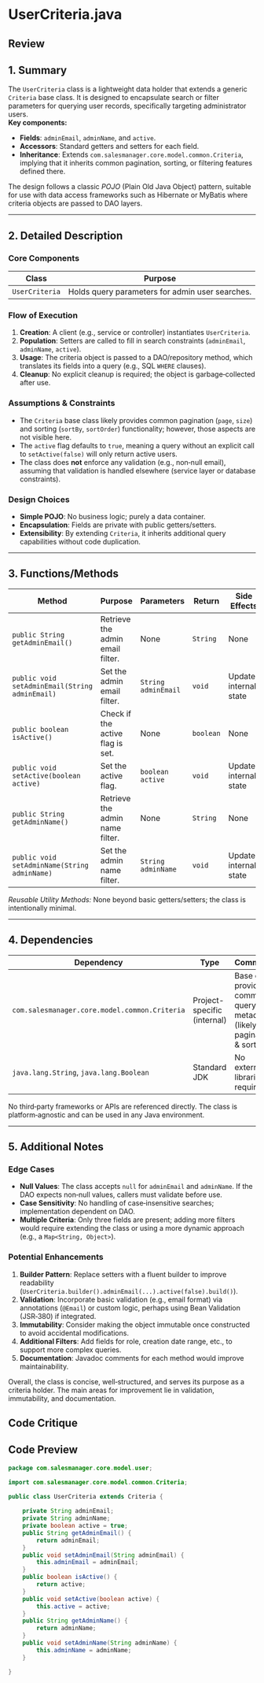 # UserCriteria.java

## Review

## 1. Summary
The `UserCriteria` class is a lightweight data holder that extends a generic `Criteria` base class. It is designed to encapsulate search or filter parameters for querying user records, specifically targeting administrator users.  
**Key components:**
- **Fields**: `adminEmail`, `adminName`, and `active`.
- **Accessors**: Standard getters and setters for each field.
- **Inheritance**: Extends `com.salesmanager.core.model.common.Criteria`, implying that it inherits common pagination, sorting, or filtering features defined there.

The design follows a classic *POJO* (Plain Old Java Object) pattern, suitable for use with data access frameworks such as Hibernate or MyBatis where criteria objects are passed to DAO layers.

---

## 2. Detailed Description
### Core Components
| Class | Purpose |
|-------|---------|
| `UserCriteria` | Holds query parameters for admin user searches. |

### Flow of Execution
1. **Creation**: A client (e.g., service or controller) instantiates `UserCriteria`.
2. **Population**: Setters are called to fill in search constraints (`adminEmail`, `adminName`, `active`).
3. **Usage**: The criteria object is passed to a DAO/repository method, which translates its fields into a query (e.g., SQL `WHERE` clauses).
4. **Cleanup**: No explicit cleanup is required; the object is garbage‑collected after use.

### Assumptions & Constraints
- The `Criteria` base class likely provides common pagination (`page`, `size`) and sorting (`sortBy`, `sortOrder`) functionality; however, those aspects are not visible here.
- The `active` flag defaults to `true`, meaning a query without an explicit call to `setActive(false)` will only return active users.
- The class does **not** enforce any validation (e.g., non‑null email), assuming that validation is handled elsewhere (service layer or database constraints).

### Design Choices
- **Simple POJO**: No business logic; purely a data container.
- **Encapsulation**: Fields are private with public getters/setters.
- **Extensibility**: By extending `Criteria`, it inherits additional query capabilities without code duplication.

---

## 3. Functions/Methods
| Method | Purpose | Parameters | Return | Side Effects |
|--------|---------|------------|--------|--------------|
| `public String getAdminEmail()` | Retrieve the admin email filter. | None | `String` | None |
| `public void setAdminEmail(String adminEmail)` | Set the admin email filter. | `String adminEmail` | `void` | Updates internal state |
| `public boolean isActive()` | Check if the active flag is set. | None | `boolean` | None |
| `public void setActive(boolean active)` | Set the active flag. | `boolean active` | `void` | Updates internal state |
| `public String getAdminName()` | Retrieve the admin name filter. | None | `String` | None |
| `public void setAdminName(String adminName)` | Set the admin name filter. | `String adminName` | `void` | Updates internal state |

*Reusable Utility Methods:* None beyond basic getters/setters; the class is intentionally minimal.

---

## 4. Dependencies
| Dependency | Type | Comments |
|------------|------|----------|
| `com.salesmanager.core.model.common.Criteria` | Project-specific (internal) | Base class providing common query metadata (likely pagination & sorting). |
| `java.lang.String`, `java.lang.Boolean` | Standard JDK | No external libraries required. |

No third‑party frameworks or APIs are referenced directly. The class is platform‑agnostic and can be used in any Java environment.

---

## 5. Additional Notes
### Edge Cases
- **Null Values**: The class accepts `null` for `adminEmail` and `adminName`. If the DAO expects non‑null values, callers must validate before use.
- **Case Sensitivity**: No handling of case‑insensitive searches; implementation dependent on DAO.
- **Multiple Criteria**: Only three fields are present; adding more filters would require extending the class or using a more dynamic approach (e.g., a `Map<String, Object>`).

### Potential Enhancements
1. **Builder Pattern**: Replace setters with a fluent builder to improve readability (`UserCriteria.builder().adminEmail(...).active(false).build()`).
2. **Validation**: Incorporate basic validation (e.g., email format) via annotations (`@Email`) or custom logic, perhaps using Bean Validation (JSR‑380) if integrated.
3. **Immutability**: Consider making the object immutable once constructed to avoid accidental modifications.
4. **Additional Filters**: Add fields for role, creation date range, etc., to support more complex queries.
5. **Documentation**: Javadoc comments for each method would improve maintainability.

Overall, the class is concise, well‑structured, and serves its purpose as a criteria holder. The main areas for improvement lie in validation, immutability, and documentation.

## Code Critique



## Code Preview

```java
package com.salesmanager.core.model.user;

import com.salesmanager.core.model.common.Criteria;

public class UserCriteria extends Criteria {
	
	private String adminEmail;
	private String adminName;
	private boolean active = true;
	public String getAdminEmail() {
		return adminEmail;
	}
	public void setAdminEmail(String adminEmail) {
		this.adminEmail = adminEmail;
	}
	public boolean isActive() {
		return active;
	}
	public void setActive(boolean active) {
		this.active = active;
	}
	public String getAdminName() {
		return adminName;
	}
	public void setAdminName(String adminName) {
		this.adminName = adminName;
	}

}



```

